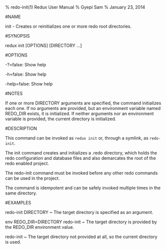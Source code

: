 % redo-init(1) Redux User Manual 
% Gyepi Sam
% January 23, 2014 

<!-- DO NOT EDIT -- Autogenerated file -->


#NAME

init - Creates or reinitializes one or more redo root directories.

#SYNOPSIS

redux init [OPTIONS] [DIRECTORY ...]

#OPTIONS

  -?=false: Show help

  -h=false: Show help

  -help=false: Show help



#NOTES


If one or more DIRECTORY arguments are specified, the command initializes each one.
If no arguments are provided, but an environment variable named REDO_DIR exists, it is initialized.
If neither arguments nor an environment variable is provided, the current directory is initialized.


#DESCRIPTION 

This command can be invoked as `redux init` or, through a symlink, as `redo-init`.

The init command creates and initializes a .redo directory,
which holds the redo configuration and database files
and also demarcates the root of the redo enabled project.

The redo-init command must be invoked before any other redo commands can be used
in the project.

The command is idempotent and can be safely invoked multiple times in the same directory.

#EXAMPLES        

redo-init DIRECTORY
  ~  The target directory is specified as an argument.

env REDO_DIR=DIRECTORY redo-init
  ~ The target directory is provided by the REDO_DIR environment value.

redo-init
  ~ The target directory not provided at all, so the current directory is used.
